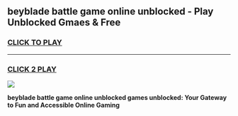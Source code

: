 
## beyblade battle game online unblocked - Play Unblocked Gmaes & Free
<h3>
<a href="https://news.freeplayer.one?title=beyblade_battle_game_online_unblocked&ref=23F">CLICK TO PLAY</a></h3>
<hr>

<h3>
<a href="https://news.freeplayer.one?title=beyblade_battle_game_online_unblocked&ref=23F">CLICK 2 PLAY</a>
  
</h3>

<a href="https://news.freeplayer.one?title=beyblade_battle_game_online_unblocked&ref=23F/"><img src="https://clearcache.store/games.png"></a>


**beyblade battle game online unblocked games unblocked: Your Gateway to Fun and Accessible Online Gaming**
